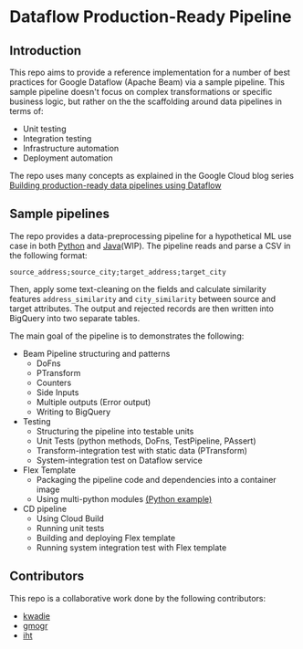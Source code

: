 # Dataflow Production-Ready Pipeline

## Introduction
This repo aims to provide a reference implementation for a number of best practices for Google Dataflow (Apache Beam) via a sample pipeline. 
This sample pipeline doesn't focus on complex transformations or specific business logic, but rather on the
the scaffolding around data pipelines in terms of: 
* Unit testing
* Integration testing
* Infrastructure automation
* Deployment automation

The repo uses many concepts as explained in the Google Cloud blog series 
[Building production-ready data pipelines using Dataflow](https://cloud.google.com/solutions/building-production-ready-data-pipelines-using-dataflow-overview)  

## Sample pipelines
The repo provides a data-preprocessing pipeline for a hypothetical ML use case in both [Python](python) and [Java](java)(WIP).
The pipeline reads and parse a CSV in the following format:
```
source_address;source_city;target_address;target_city
```
Then, apply some text-cleaning on the fields and calculate similarity features `address_similarity` and `city_similarity` between source and target attributes.
The output and rejected records are then written into BigQuery into two separate tables.

The main goal of the pipeline is to demonstrates the following:

 * Beam Pipeline structuring and patterns
    * DoFns
    * PTransform
    * Counters
    * Side Inputs
    * Multiple outputs (Error output)
    * Writing to BigQuery
* Testing
    * Structuring the pipeline into testable units
    * Unit Tests (python methods, DoFns, TestPipeline, PAssert)
    * Transform-integration test with static data (PTransform)
    * System-integration test on Dataflow service
* Flex Template
    * Packaging the pipeline code and dependencies into a container image
    * Using multi-python modules [(Python example)](python)
* CD pipeline
    * Using Cloud Build
    * Running unit tests
    * Building and deploying Flex template
    * Running system integration test with Flex template 
    
 ## Contributors
 This repo is a collaborative work done by the following contributors: 
 * [kwadie](https://github.com/kwadie)
 * [gmogr](https://github.com/gmogr)
 * [iht](https://github.com/iht)